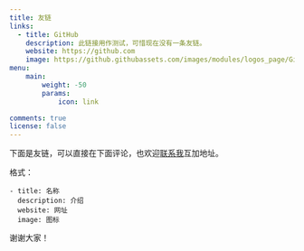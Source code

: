 ```yaml
---
title: 友链
links:
  - title: GitHub
    description: 此链接用作测试，可惜现在没有一条友链。
    website: https://github.com
    image: https://github.githubassets.com/images/modules/logos_page/GitHub-Mark.png
menu:
    main: 
        weight: -50
        params:
            icon: link

comments: true
license: false
---
```


下面是友链，可以直接在下面评论，也欢迎[联系我](/%E5%85%B3%E4%BA%8E/#keep-in-touch)互加地址。

格式：
```  
- title: 名称  
  description: 介绍  
  website: 网址   
  image: 图标
```

谢谢大家！
